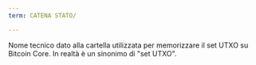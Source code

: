```yaml
---
term: CATENA STATO/

---
```

Nome tecnico dato alla cartella utilizzata per memorizzare il set UTXO su Bitcoin Core. In realtà è un sinonimo di "set UTXO".